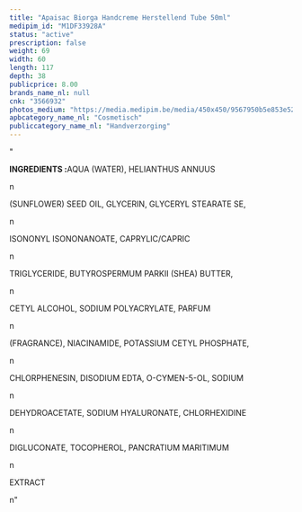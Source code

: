```yaml
---
title: "Apaisac Biorga Handcreme Herstellend Tube 50ml"
medipim_id: "M1DF33928A"
status: "active"
prescription: false
weight: 69
width: 60
length: 117
depth: 38
publicprice: 8.00
brands_name_nl: null
cnk: "3566932"
photos_medium: "https://media.medipim.be/media/450x450/9567950b5e853e5294167b26c3c447dd.jpg"
apbcategory_name_nl: "Cosmetisch"
publiccategory_name_nl: "Handverzorging"
---
```

"<p><strong>INGREDIENTS :</strong>AQUA (WATER), HELIANTHUS ANNUUS</p>n<p>(SUNFLOWER) SEED OIL, GLYCERIN, GLYCERYL STEARATE SE,</p>n<p>ISONONYL ISONONANOATE, CAPRYLIC/CAPRIC</p>n<p>TRIGLYCERIDE, BUTYROSPERMUM PARKII (SHEA) BUTTER,</p>n<p>CETYL ALCOHOL, SODIUM POLYACRYLATE, PARFUM</p>n<p>(FRAGRANCE), NIACINAMIDE, POTASSIUM CETYL PHOSPHATE,</p>n<p>CHLORPHENESIN, DISODIUM EDTA, O-CYMEN-5-OL, SODIUM</p>n<p>DEHYDROACETATE, SODIUM HYALURONATE, CHLORHEXIDINE</p>n<p>DIGLUCONATE, TOCOPHEROL, PANCRATIUM MARITIMUM</p>n<p>EXTRACT</p>n"
